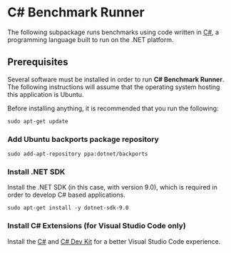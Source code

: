 # C# Benchmark Runner

The following subpackage runs benchmarks using code written in [C#](https://learn.microsoft.com/en-us/dotnet/csharp/), a programming language built to run on the .NET platform.

## Prerequisites

Several software must be installed in order to run **C# Benchmark Runner**. The following instructions will assume that the operating system hosting this application is Ubuntu.

Before installing anything, it is recommended that you run the following:
```
sudo apt-get update
```

### Add Ubuntu backports package repository
```
sudo add-apt-repository ppa:dotnet/backports
```

### Install .NET SDK

Install the .NET SDK (in this case, with version 9.0), which is required in order to develop C# based applications.
```
sudo apt-get install -y dotnet-sdk-9.0
```

### Install C# Extensions (for Visual Studio Code only)

Install the [C#](https://marketplace.visualstudio.com/items?itemName=ms-dotnettools.csharp) and [C# Dev Kit](https://learn.microsoft.com/en-us/visualstudio/subscriptions/vs-c-sharp-dev-kit) for a better Visual Studio Code experience.